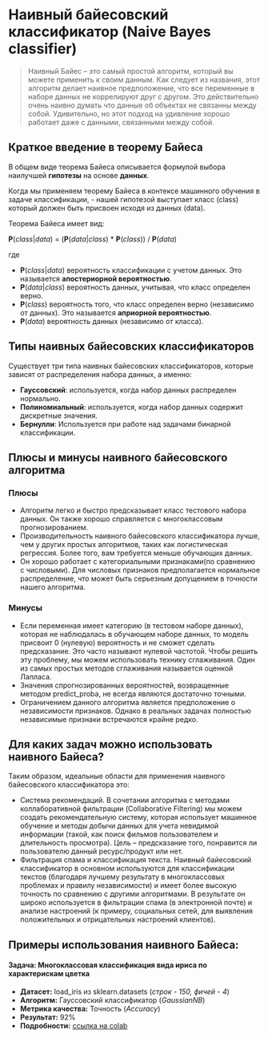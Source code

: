 # Наивный байесовский классификатор (Naive Bayes classifier)

> Наивный Байес – это самый простой алгоритм, который вы можете применить к своим данным. 
Как следует из названия, этот алгоритм делает наивное предположение, что все переменные в наборе данных не коррелируют друг с другом. 
Это действительно очень наивно думать что данные об объектах не связанны между собой. 
Удивительно, но этот подход на удивление хорошо работает даже с данными, связанными между собой.

## Краткое введение в теорему Байеса

В общем виде теорема Байеса описывается формулой 
выбора наилучшей **гипотезы** на основе **данных**.

Когда мы применяем теорему Байеса в контексе машинного обучения в задаче классификации, - 
нашей гипотезой выступает класс (class) который должен быть присвоен исходя из данных (data).

Теорема Байеса имеет вид:

**P**(*class*|*data*) = (**P**(*data*|*class*) * **P**(*class*)) / **P**(*data*)

где

 - **P**(*class*|*data*) вероятность классификации с учетом данных. Это называется **апостериорной вероятностью**.
 - **P**(*data*|*class*) вероятность данных, учитывая, что класс определен верно.
 - **P**(*class*) вероятность того, что класс определен верно (независимо от данных). Это называется **априорной вероятностью**.
 - **P**(*data*) вероятность данных (независимо от класса).

## Типы наивных байесовских классификаторов

Существует три типа наивных байесовских классификаторов, которые зависят 
от распределения набора данных, а именно: 

 - **Гауссовский**: используется, когда набор данных распределен нормально. 
 - **Полиномиальный**: используется, когда набор данных содержит дискретные значения. 
 - **Бернулли**: Используется при работе над задачами бинарной классификации.

## Плюсы и минусы наивного байесовского алгоритма

### Плюсы

 - Алгоритм легко и быстро предсказывает класс тестового набора данных. Он также хорошо 
   справляется с многоклассовым прогнозированием.
 - Производительность наивного байесовского классификатора лучше, чем у других простых 
   алгоритмов, таких как логистическая регрессия. Более того, вам требуется меньше обучающих 
   данных. 
 - Он хорошо работает с категориальными признаками(по сравнению с числовыми). 
   Для числовых признаков предполагается нормальное распределение, что может быть серьезным 
   допущением в точности нашего алгоритма. 

### Минусы  

 - Если переменная имеет категорию (в тестовом наборе данных), которая не наблюдалась в обучающем наборе данных, то модель присвоит 0 (нулевую) вероятность и не сможет сделать предсказание. Это часто называют нулевой частотой. Чтобы решить эту проблему, мы можем использовать технику сглаживания. Один из самых простых методов сглаживания называется оценкой Лапласа.
 - Значения спрогнозированных вероятностей, возвращенные методом predict_proba, не всегда являются достаточно точными.
 - Ограничением данного алгоритма является предположение о независимости признаков. Однако в реальных задачах полностью независимые признаки встречаются крайне редко.

## Для каких задач можно использовать наивного Байеса?

Таким образом, идеальные области для применения наивного байесовского классификатора это:

 - Система рекомендаций. В сочетании алгоритма с методами коллаборативной фильтрации (Collaborative Filtering) 
   мы можем создать рекомендательную систему, которая использует машинное обучение 
   и методы добычи данных для учета невидимой информации (такой, как поиск фильмов 
   пользователем и длительность просмотра). Цель – предсказание того, понравится ли 
   пользователю данный ресурс/продукт или нет.
 - Фильтрация спама и классификация текста. Наивный байесовский классификатор в основном 
   используются для классификации текстов (благодаря лучшему результату в многоклассовых 
   проблемах и правилу независимости) и имеет более высокую точность по сравнению с другими 
   алгоритмами. В результате он широко используется в фильтрации спама (в электронной почте) 
   и анализе настроений (к примеру, социальных сетей, для выявления положительных 
   и отрицательных настроений клиентов).

## Примеры использования наивного Байеса:

#### Задача: Многоклассовая классификация вида ириса по характерискам цветка

- **Датасет:** load_iris из sklearn.datasets (*строк - 150, фичей - 4*)   
- **Алгоритм:** Гауссовский классификатор (*GaussianNB*)   
- **Метрика качества:** Точность (*Accuracy*)  
- **Результат:** 92%
- **Подробности:** [ссылка на colab](https://colab.research.google.com/drive/1p5bLnFD5qeb2gONoc8Vl94wbmTzH8w56?usp=sharing)
